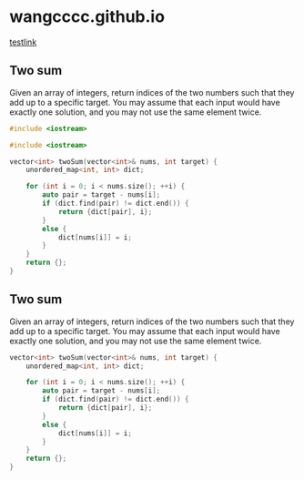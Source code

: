 # wangcccc.github.io

<script async src="https://cse.google.com/cse.js?cx=005238511222894610186:djf7mpjoup1"></script>
<div class="gcse-search"></div>

[testlink](article/bit_manipulation.md)
## Two sum
Given an array of integers, return indices of the two numbers such that they add up to a specific target.
You may assume that each input would have exactly one solution, and you may not use the same element twice.

```cpp
#include <iostream>
```


```c++
#include <iostream>
```


```cpp
vector<int> twoSum(vector<int>& nums, int target) {
    unordered_map<int, int> dict;

    for (int i = 0; i < nums.size(); ++i) {
        auto pair = target - nums[i];
        if (dict.find(pair) != dict.end()) {
            return {dict[pair], i};
        }
        else {
            dict[nums[i]] = i;
        }
    }
    return {};
}
```
## Two sum
Given an array of integers, return indices of the two numbers such that they add up to a specific target.
You may assume that each input would have exactly one solution, and you may not use the same element twice.

```C++
vector<int> twoSum(vector<int>& nums, int target) {
    unordered_map<int, int> dict;

    for (int i = 0; i < nums.size(); ++i) {
        auto pair = target - nums[i];
        if (dict.find(pair) != dict.end()) {
            return {dict[pair], i};
        }
        else {
            dict[nums[i]] = i;
        }
    }
    return {};
}
```
